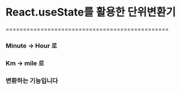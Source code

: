 # React.useState를 활용한 단위변환기

===============================================

### Minute -> Hour 로 

### Km -> mile 로

### 변환하는 기능입니다
